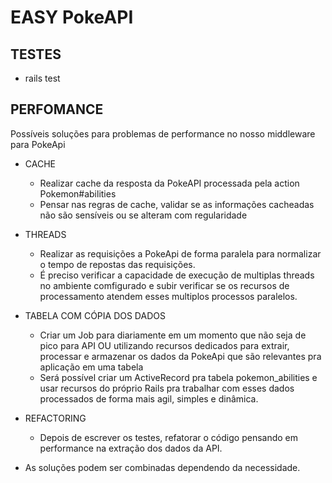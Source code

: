 # EASY PokeAPI

## TESTES

+ rails test

## PERFOMANCE 

Possíveis soluções para problemas de performance no nosso middleware para PokeApi

+ CACHE
  + Realizar cache da resposta da PokeAPI processada pela action Pokemon#abilities
  + Pensar nas regras de cache, validar se as informações cacheadas não são sensíveis ou se alteram com regularidade
+ THREADS
  + Realizar as requisições a PokeApi de forma paralela para normalizar o tempo de repostas das requisições.
  + É preciso verificar a capacidade de execução de multiplas threads no ambiente comfigurado e subir verificar se os recursos de processamento atendem esses multiplos processos paralelos.
+ TABELA COM CÓPIA DOS DADOS
  + Criar um Job para diariamente em um momento que não seja de pico para API OU utilizando recursos dedicados para extrair, processar e armazenar os dados da PokeApi que são relevantes pra aplicação em uma tabela
  + Será possível criar um ActiveRecord pra tabela pokemon_abilities e usar recursos do próprio Rails pra trabalhar com esses dados processados de forma mais agil, simples e dinâmica.
+ REFACTORING
  + Depois de escrever os testes, refatorar o código pensando em performance na extração dos dados da API.

+ As soluções podem ser combinadas dependendo da necessidade.
